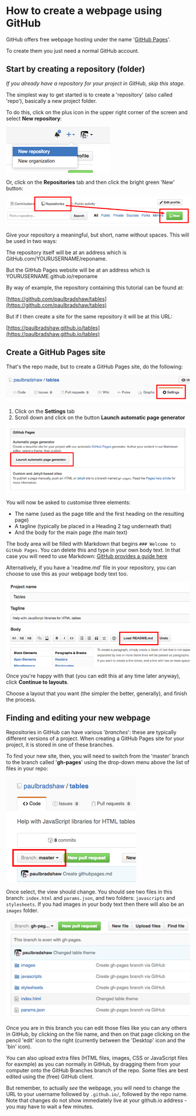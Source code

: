 # How to create a webpage using GitHub 

GitHub offers free webpage hosting under the name '[GitHub Pages](https://pages.github.com/)'. 

To create them you just need a normal GitHub account.

## Start by creating a repository (folder)

*If you already have a repository for your project in GitHub, skip this stage.*

The simplest way to get started is to create a 'repository' (also called 'repo'), basically a new project folder. 

To do this, click on the plus icon in the upper right corner of the screen and select **New repository**:

![](https://raw.githubusercontent.com/paulbradshaw/tables/master/Screen%20Shot%202016-04-25%20at%2015.39.51.png)

Or, click on the **Repositories** tab and then click the bright green 'New' button:

![](https://github.com/paulbradshaw/tables/blob/master/reponew.png)

Give your repository a meaningful, but short, name without spaces. This will be used in two ways:

The repository itself will be at an address which is GitHub.com/YOURUSERNAME/reponame. 

But the GitHub Pages website will be at an address which is YOURUSERNAME.github.io/reponame

By way of example, the repository containing this tutorial can be found at:

[https://github.com/paulbradshaw/tables](https://github.com/paulbradshaw/tables)

But if I then create a site for the same repository it will be at this URL:

[https://paulbradshaw.github.io/tables](https://paulbradshaw.github.io/tables)

## Create a GitHub Pages site

That's the repo made, but to create a GitHub Pages site, do the following:

![](https://raw.githubusercontent.com/paulbradshaw/tables/master/reposettings.png)

1. Click on the **Settings** tab
2. Scroll down and click on the button **Launch automatic page generator**

![](https://github.com/paulbradshaw/tables/blob/master/githubautopage.png)

You will now be asked to customise three elements: 

* The name (used as the page title and the first heading on the resulting page)
* A tagline (typically be placed in a Heading 2 tag underneath that)
* And the body for the main page (the main text)

The body area will be filled with Markdown that begins `### Welcome to GitHub Pages`. You can delete this and type in your own body text. In that case you will need to use Markdown: [GitHub provides a guide here](https://help.github.com/categories/writing-on-github/)

Alternatively, if you have a 'readme.md' file in your repository, you can choose to use this as your webpage body text too.

![](https://github.com/paulbradshaw/tables/blob/master/githugpages_readme.png)

Once you're happy with that (you can edit this at any time later anyway), click **Continue to layouts**.

Choose a layout that you want (the simpler the better, generally), and finish the process.

## Finding and editing your new webpage

Repositories in GitHub can have various '*branches*': these are typically different versions of a project. When creating a GitHub Pages site for your project, it is stored in one of these branches.

To find your new site, then, you will need to switch from the 'master' branch to the branch called '**gh-pages**' using the drop-down menu above the list of files in your repo:

![](https://github.com/paulbradshaw/tables/blob/master/githubbranches.png)

Once select, the view should change. You should see two files in this branch: `index.html` and `params.json`, and two folders: `javascripts` and `stylesheets`. If you had images in your body text then there will also be an `images` folder.

![](https://github.com/paulbradshaw/tables/blob/master/pagesview.png)

Once you are in this branch you can edit those files like you can any others in GitHub, by clicking on the file name, and then on that page clicking on the pencil 'edit' icon to the right (currently between the 'Desktop' icon and the 'bin' icon).

You can also upload extra files (HTML files, images, CSS or JavaScript files for eaxmple) as you can normally in GitHub, by dragging them from your computer onto the GitHub Branches branch of the repo. Some files are best edited using the (free) GitHub client.

But remember, to actually *see* the webpage, you will need to change the URL to your username followed by `.github.io/`, followed by the repo name. Note that changes do not show immediately live at your github.io address - you may have to wait a few minutes.
